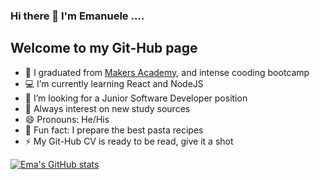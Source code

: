### Hi there 👋 I'm Emanuele ....

## Welcome to my Git-Hub page 



- :blue_book: I graduated from [Makers Academy](https://www.makers.tech), and intense cooding bootcamp
- :computer: I’m currently learning React and NodeJS
- :office: I’m looking for a Junior Software Developer position
- 🤔 Always interest on new study sources
- 😄 Pronouns: He/His
- :spaghetti: Fun fact: I prepare the best pasta recipes
- ⚡ My Git-Hub CV is ready to be read, give it a shot

[![Ema's GitHub stats](https://github-readme-stats.vercel.app/api?username=Emanuele-20)](https://github.com/anuraghazra/github-readme-stats)
